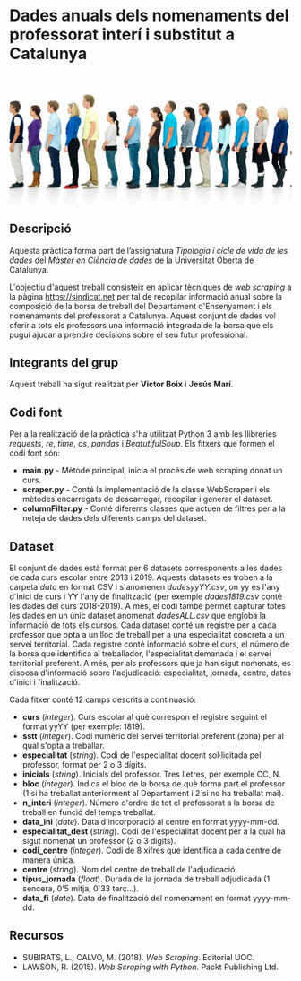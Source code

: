 # Dades anuals dels nomenaments del professorat interí i substitut a Catalunya

![Cua de professors](./docs/PRA1_Borsa.jpg)

## Descripció
Aquesta pràctica forma part de l’assignatura _Tipologia i cicle de vida de les dades_ del _Màster en Ciència de dades_ de la Universitat Oberta de Catalunya. 

L'objectiu d'aquest treball consisteix en aplicar tècniques de _web scraping_ a la pàgina https://sindicat.net per tal de recopilar informació anual sobre la composició de la borsa de treball del Departament d'Ensenyament i els nomenaments del professorat a Catalunya. Aquest conjunt de dades vol oferir a tots els professors una informació integrada de la borsa que els pugui ajudar a prendre decisions sobre el seu futur professional.

## Integrants del grup
Aquest treball ha sigut realitzat per **Victor Boix** i **Jesús Marí**.

## Codi font 
Per a la realització de la pràctica s'ha utilitzat Python 3 amb les llibreries _requests_, _re_, _time_, _os_, _pandas_ i _BeatutifulSoup_. Els fitxers que formen el codi font són:

* **main.py** - Mètode principal, inicia el procés de web scraping donat un curs.
* **scraper.py** - Conté la implementació de la classe WebScraper i els mètodes encarregats de descarregar, recopilar i generar el dataset.
* **columnFilter.py** - Conté diferents classes que actuen de filtres per a la neteja de dades dels diferents camps del dataset.

## Dataset
El conjunt de dades està format per 6 datasets corresponents a les dades de cada curs escolar entre 2013 i 2019. 
Aquests datasets es troben a la carpeta _data_ en format CSV i s'anomenen _dadesyyYY.csv_, on yy és l'any d'inici de curs i YY l'any de finalització (per exemple _dades1819.csv_ conté les dades del curs 2018-2019). 
A més, el codi també permet capturar totes les dades en un únic dataset anomenat _dadesALL.csv_ que engloba la informació de tots els cursos.
Cada dataset conté un registre per a cada professor que opta a un lloc de treball per a una especialitat concreta a un servei territorial. 
Cada registre conté informació sobre el curs, el número de la borsa que identifica al treballador, l'especialitat demanada i el servei territorial preferent. 
A més, per als professors que ja han sigut nomenats, es disposa d'informació sobre l'adjudicació: especialitat, jornada, centre, dates d'inici i finalització.

Cada fitxer conté 12 camps descrits a continuació:

* **curs** (*integer*). Curs escolar al què correspon el registre seguint el format yyYY (per exemple: 1819).
* **sstt** (*integer*). Codi numèric del servei territorial preferent (zona) per al qual s'opta a treballar.
* **especialitat** (*string*). Codi de l'especialitat docent sol·licitada pel professor, format per 2 o 3 dígits.
* **inicials** (*string*). Inicials del professor. Tres lletres, per exemple CC, N.
* **bloc** (*integer*). Indica el bloc de la borsa de què forma part el professor (1 si ha treballat anteriorment al Departament i 2 si no ha treballat mai).
* **n_interi** (*integer*). Número d'ordre de tot el professorat a la borsa de treball en funció del temps treballat.
* **data_ini** (*date*). Data d'incorporació al centre en format yyyy-mm-dd.
* **especialitat_dest** (*string*). Codi de l'especialitat docent per a la qual ha sigut nomenat un professor (2 o 3 dígits).
* **codi_centre** (*integer*). Codi de 8 xifres que identifica a cada centre de manera única.
* **centre** (*string*). Nom del centre de treball de l'adjudicació.
* **tipus_jornada** (*float*). Durada de la jornada de treball adjudicada (1 sencera, 0'5 mitja, 0'33 terç...).
* **data_fi** (*date*). Data de finalització del nomenament en format yyyy-mm-dd.


## Recursos

* SUBIRATS, L.; CALVO, M. (2018). _Web Scraping_. Editorial UOC.
* LAWSON, R. (2015). _Web Scraping with Python_. Packt Publishing Ltd.
